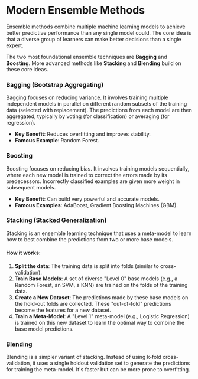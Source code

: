 # Modern Ensemble Methods

Ensemble methods combine multiple machine learning models to achieve better predictive performance than any single model could. The core idea is that a diverse group of learners can make better decisions than a single expert.

The two most foundational ensemble techniques are **Bagging** and **Boosting**. More advanced methods like **Stacking** and **Blending** build on these core ideas.

### Bagging (Bootstrap Aggregating)

Bagging focuses on reducing variance. It involves training multiple independent models in parallel on different random subsets of the training data (selected with replacement). The predictions from each model are then aggregated, typically by voting (for classification) or averaging (for regression).

-   **Key Benefit**: Reduces overfitting and improves stability.
-   **Famous Example**: Random Forest.

### Boosting

Boosting focuses on reducing bias. It involves training models sequentially, where each new model is trained to correct the errors made by its predecessors. Incorrectly classified examples are given more weight in subsequent models.

-   **Key Benefit**: Can build very powerful and accurate models.
-   **Famous Examples**: AdaBoost, Gradient Boosting Machines (GBM).

### Stacking (Stacked Generalization)

Stacking is an ensemble learning technique that uses a meta-model to learn how to best combine the predictions from two or more base models.

#### How it works:
1.  **Split the data**: The training data is split into folds (similar to cross-validation).
2.  **Train Base Models**: A set of diverse "Level 0" base models (e.g., a Random Forest, an SVM, a KNN) are trained on the folds of the training data.
3.  **Create a New Dataset**: The predictions made by these base models on the hold-out folds are collected. These "out-of-fold" predictions become the features for a new dataset.
4.  **Train a Meta-Model**: A "Level 1" meta-model (e.g., Logistic Regression) is trained on this new dataset to learn the optimal way to combine the base model predictions.

### Blending

Blending is a simpler variant of stacking. Instead of using k-fold cross-validation, it uses a single holdout validation set to generate the predictions for training the meta-model. It's faster but can be more prone to overfitting. 